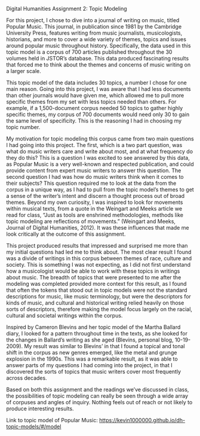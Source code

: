 Digital Humanities Assignment 2: Topic Modeling

  For this project, I chose to dive into a journal of writing on music, titled Popular Music. This journal, in publication since 1981 by the Cambridge University Press, features writing from music journalists, musicologists, historians, and more to cover a wide variety of themes, topics and issues around popular music throughout history. Specifically, the data used in this topic model is a corpus of 700 articles published throughout the 30 volumes held in JSTOR’s database. This data produced fascinating results that forced me to think about the themes and concerns of music writing on a larger scale.

  This topic model of the data includes 30 topics, a number I chose for one main reason. Going into this project, I was aware that I had less documents than other journals would have given me, which allowed me to pull more specific themes from my set with less topics needed than others. For example, if a 1,500-document corpus needed 50 topics to gather highly specific themes, my corpus of 700 documents would need only 30 to gain the same level of specificity. This is the reasoning I had in choosing my topic number.

  My motivation for topic modeling this corpus came from two main questions I had going into this project. The first, which is a two part question, was what do music writers care and write about most, and at what frequency do they do this? This is a question I was excited to see answered by this data, as Popular Music is a very well-known and respected publication, and could provide content from expert music writers to answer this question. The second question I had was how do music writers think when it comes to their subjects? This question required me to look at the data from the corpus in a unique way, as I had to pull from the topic model’s themes to get a sense of the writer’s intent and discern a thought process out of broad themes. Beyond my own curiosity, I was inspired to look for movements within musical texts, from a quote in the Weingart and Meeks article we read for class, “Just as tools are enshrined methodologies, methods like topic modeling are reflections of movements.” (Weingart and Meeks, Journal of Digital Humanities, 2012). It was these influences that made me look critically at the outcome of this assignment.

  This project produced results that impressed and surprised me more than my initial questions had led me to think about. The most clear result I found was a divide of writings in this corpus between themes of race, culture and society. This is something I was not expecting, as I did not first understand how a musicologist would be able to work with these topics in writings about music. The breadth of topics that were presented to me after the modeling was completed provided more context for this result, as I found that often the tokens that stood out in topic models were not the standard descriptions for music, like music terminology, but were the descriptors for kinds of music, and cultural and historical writing relied heavily on those sorts of descriptors, therefore making the model focus largely on the racial, cultural and societal writings within the corpus. 

  Inspired by Cameron Blevins and her topic model of the Martha Ballard diary, I looked for a pattern throughout time in the texts, as she looked for the changes in Ballard’s writing as she aged (Blevins, personal blog, 10-19-2009). My result was similar to Blevins’ in that I found a topical and tonal shift in the corpus as new genres emerged, like the metal and grunge explosion in the 1990s. This was a remarkable result, as it was able to answer parts of my questions I had coming into the project, in that I discovered the sorts of topics that music writers cover most frequently across decades. 

  Based on both this assignment and the readings we’ve discussed in class, the possibilities of topic modeling can really be seen through a wide array of corpuses and angles of inquiry. Nothing feels out of reach or not likely to produce interesting results. 



Link to topic model of Popular Music: https://kevin1000000.github.io/dh-topic-models/#/model
